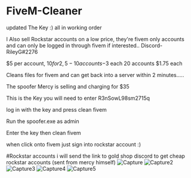 # FiveM-Cleaner

updated The Key :) all in working order

I Also sell Rockstar accounts on a low price, they're fivem only accounts
 and can only be logged in through fivem if interested.. Discord-  RileyG#2276
 
 
 
$5 per account, 
$10 for 2, 
5-10 accounts-$3 each 
20 accounts $1.75 each

Cleans files for fivem and can get back into a server within 2 minutes.....

The spoofer Mercy is selling and charging for $35 

This is the Key you will need to enter R3nSowL98sm2715q

log in with the key and press clean fivem 

Run the spoofer.exe as admin

Enter the key then clean fivem 

when click onto fivem just sign into rockstar account :)







#Rockstar accounts
i will send the link to gold shop discord to get cheap rockstar accounts (sent from mercy himself)
![Capture](https://user-images.githubusercontent.com/100459240/187054085-1f7d2e19-61a4-445c-b5d7-4ae300f13ddb.PNG)
![Capture2](https://user-images.githubusercontent.com/100459240/187054129-102f318d-767b-4d4a-8838-7fd816b7f198.PNG)
![Capture3](https://user-images.githubusercontent.com/100459240/187054130-6ba10968-8035-4887-8b61-e4abe28a376c.PNG)
![Capture4](https://user-images.githubusercontent.com/100459240/187054133-dbf27fb6-1f44-4e35-afc5-91ec7f49bf87.PNG)
![Capture5](https://user-images.githubusercontent.com/100459240/187054135-f1cb7dad-7b5a-4441-b6db-a6f0a3bf4932.PNG)
